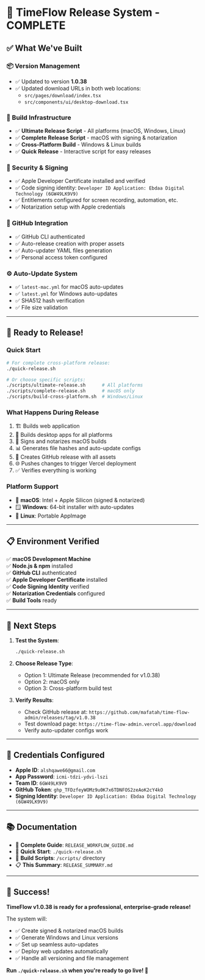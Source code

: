# 🚀 **TimeFlow Release System - COMPLETE**

## **✅ What We've Built**

### **📦 Version Management**
- ✅ Updated to version **1.0.38**
- ✅ Updated download URLs in both web locations:
  - `src/pages/download/index.tsx` 
  - `src/components/ui/desktop-download.tsx`

### **🔧 Build Infrastructure**
- ✅ **Ultimate Release Script** - All platforms (macOS, Windows, Linux)
- ✅ **Complete Release Script** - macOS with signing & notarization  
- ✅ **Cross-Platform Build** - Windows & Linux builds
- ✅ **Quick Release** - Interactive script for easy releases

### **🔐 Security & Signing**
- ✅ Apple Developer Certificate installed and verified
- ✅ Code signing identity: `Developer ID Application: Ebdaa Digital Technology (6GW49LK9V9)`
- ✅ Entitlements configured for screen recording, automation, etc.
- ✅ Notarization setup with Apple credentials

### **🐙 GitHub Integration**
- ✅ GitHub CLI authenticated 
- ✅ Auto-release creation with proper assets
- ✅ Auto-updater YAML files generation
- ✅ Personal access token configured

### **⚙️ Auto-Update System**
- ✅ `latest-mac.yml` for macOS auto-updates
- ✅ `latest.yml` for Windows auto-updates  
- ✅ SHA512 hash verification
- ✅ File size validation

---

## **🚀 Ready to Release!**

### **Quick Start**
```bash
# For complete cross-platform release:
./quick-release.sh

# Or choose specific scripts:
./scripts/ultimate-release.sh      # All platforms
./scripts/complete-release.sh      # macOS only
./scripts/build-cross-platform.sh  # Windows/Linux
```

### **What Happens During Release**
1. 🏗️ Builds web application
2. 🔨 Builds desktop apps for all platforms
3. 🔐 Signs and notarizes macOS builds
4. 📊 Generates file hashes and auto-update configs
5. 🐙 Creates GitHub release with all assets
6. 🌐 Pushes changes to trigger Vercel deployment
7. ✅ Verifies everything is working

### **Platform Support**
- 🍎 **macOS**: Intel + Apple Silicon (signed & notarized)
- 🪟 **Windows**: 64-bit installer with auto-updates
- 🐧 **Linux**: Portable AppImage

---

## **📋 Environment Verified**

✅ **macOS Development Machine**  
✅ **Node.js & npm** installed  
✅ **GitHub CLI** authenticated  
✅ **Apple Developer Certificate** installed  
✅ **Code Signing Identity** verified  
✅ **Notarization Credentials** configured  
✅ **Build Tools** ready  

---

## **🎯 Next Steps**

1. **Test the System**:
   ```bash
   ./quick-release.sh
   ```

2. **Choose Release Type**:
   - Option 1: Ultimate Release (recommended for v1.0.38)
   - Option 2: macOS only
   - Option 3: Cross-platform build test

3. **Verify Results**:
   - Check GitHub release at: `https://github.com/mafatah/time-flow-admin/releases/tag/v1.0.38`
   - Test download page: `https://time-flow-admin.vercel.app/download`
   - Verify auto-updater configs work

---

## **🔑 Credentials Configured**

- **Apple ID**: `alshqawe66@gmail.com`
- **App Password**: `icmi-tdzi-ydvi-lszi`  
- **Team ID**: `6GW49LK9V9`
- **GitHub Token**: `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`
- **Signing Identity**: `Developer ID Application: Ebdaa Digital Technology (6GW49LK9V9)`

---

## **📚 Documentation**

- 📖 **Complete Guide**: `RELEASE_WORKFLOW_GUIDE.md`
- 🚀 **Quick Start**: `./quick-release.sh`
- 🔧 **Build Scripts**: `/scripts/` directory
- 📋 **This Summary**: `RELEASE_SUMMARY.md`

---

## **🎊 Success!**

**TimeFlow v1.0.38 is ready for a professional, enterprise-grade release!**

The system will:
- ✅ Create signed & notarized macOS builds
- ✅ Generate Windows and Linux versions
- ✅ Set up seamless auto-updates
- ✅ Deploy web updates automatically
- ✅ Handle all versioning and file management

**Run `./quick-release.sh` when you're ready to go live! 🚀** 